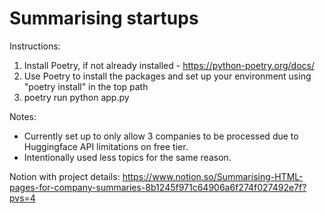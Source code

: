# Summarising startups

Instructions:
1. Install Poetry, if not already installed - https://python-poetry.org/docs/ 
2. Use Poetry to install the packages and set up your environment using "poetry install" in the top path
3. poetry run python app.py

Notes:
* Currently set up to only allow 3 companies to be processed due to Huggingface API limitations on free tier.
* Intentionally used less topics for the same reason.

Notion with project details:
https://www.notion.so/Summarising-HTML-pages-for-company-summaries-8b1245f971c64906a6f274f027492e7f?pvs=4 

